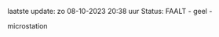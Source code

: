 laatste update: 
zo 08-10-2023 20:38   uur 
Status: FAALT - geel - 
<div class="service Y">microstation</div>
